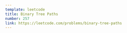 ```yaml
---
template: leetcode
title: Binary Tree Paths
number: 257
link: https://leetcode.com/problems/binary-tree-paths
---
```

